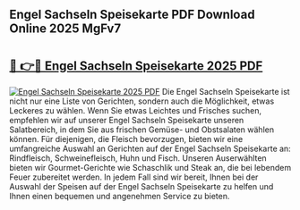 ## Engel Sachseln Speisekarte PDF Download Online 2025 MgFv7

# <h2><a href="http://gc996b.nevu.top/?p=Engel+Sachseln+Speisekarte">🔗 👉🔴 Engel Sachseln Speisekarte 2025 PDF</a></h2>

[![Engel Sachseln Speisekarte 2025 PDF](https://i.imgur.com/dBaPXMq.png)](http://gc996b.nevu.top/?p=Engel+Sachseln+Speisekarte)
Die Engel Sachseln Speisekarte ist nicht nur eine Liste von Gerichten, sondern auch die Möglichkeit, etwas Leckeres zu wählen. Wenn Sie etwas Leichtes und Frisches suchen, empfehlen wir auf unserer Engel Sachseln Speisekarte unseren Salatbereich, in dem Sie aus frischen Gemüse- und Obstsalaten wählen können. Für diejenigen, die Fleisch bevorzugen, bieten wir eine umfangreiche Auswahl an Gerichten auf der Engel Sachseln Speisekarte an: Rindfleisch, Schweinefleisch, Huhn und Fisch. Unseren Auserwählten bieten wir Gourmet-Gerichte wie Schaschlik und Steak an, die bei lebendem Feuer zubereitet werden. In jedem Fall sind wir bereit, Ihnen bei der Auswahl der Speisen auf der Engel Sachseln Speisekarte zu helfen und Ihnen einen bequemen und angenehmen Service zu bieten.
